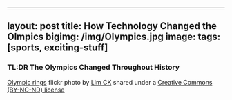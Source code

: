  ---
layout: post
title: How Technology Changed the Olmpics
bigimg: /img/Olympics.jpg
image:
tags: [sports, exciting-stuff]
---


### TL:DR The Olympics Changed Throughout History









<a title="Olympic rings" href="https://flickr.com/photos/limck/2832681421">Olympic rings</a> flickr photo by <a href="https://flickr.com/people/limck">Lim CK</a> shared under a <a href="https://creativecommons.org/licenses/by-nc-nd/2.0/">Creative Commons (BY-NC-ND) license</a> </small>
